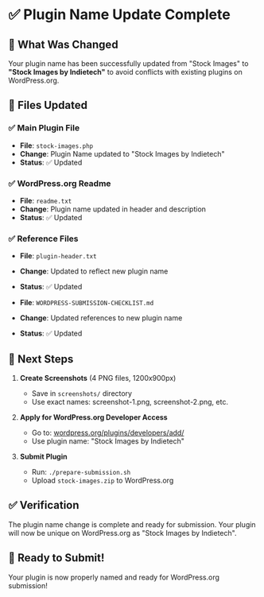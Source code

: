 # ✅ Plugin Name Update Complete

## 🎯 What Was Changed

Your plugin name has been successfully updated from "Stock Images" to **"Stock Images by Indietech"** to avoid conflicts with existing plugins on WordPress.org.

## 📝 Files Updated

### ✅ Main Plugin File
- **File**: `stock-images.php`
- **Change**: Plugin Name updated to "Stock Images by Indietech"
- **Status**: ✅ Updated

### ✅ WordPress.org Readme
- **File**: `readme.txt`
- **Change**: Plugin name updated in header and description
- **Status**: ✅ Updated

### ✅ Reference Files
- **File**: `plugin-header.txt`
- **Change**: Updated to reflect new plugin name
- **Status**: ✅ Updated

- **File**: `WORDPRESS-SUBMISSION-CHECKLIST.md`
- **Change**: Updated references to new plugin name
- **Status**: ✅ Updated

## 🚀 Next Steps

1. **Create Screenshots** (4 PNG files, 1200x900px)
   - Save in `screenshots/` directory
   - Use exact names: screenshot-1.png, screenshot-2.png, etc.

2. **Apply for WordPress.org Developer Access**
   - Go to: [wordpress.org/plugins/developers/add/](https://wordpress.org/plugins/developers/add/)
   - Use plugin name: "Stock Images by Indietech"

3. **Submit Plugin**
   - Run: `./prepare-submission.sh`
   - Upload `stock-images.zip` to WordPress.org

## ✅ Verification

The plugin name change is complete and ready for submission. Your plugin will now be unique on WordPress.org as "Stock Images by Indietech".

## 🎉 Ready to Submit!

Your plugin is now properly named and ready for WordPress.org submission! 